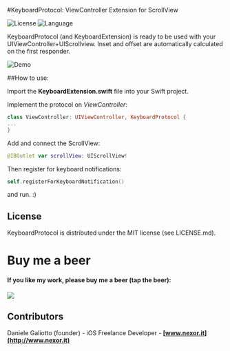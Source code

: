 #KeyboardProtocol: ViewController Extension for ScrollView

![License](https://img.shields.io/github/license/gali8/KeyboardProtocol.svg)
![Language](https://img.shields.io/badge/Swift-5.0-red.svg)

KeyboardProtocol (and KeyboardExtension) is ready to be used with your UIViewController+UIScrollview.
Inset and offset are automatically calculated on the first responder.

![Demo](https://img.shields.io/badge/Swift-5.0-red.svg)

##How to use:

Import the **KeyboardExtension.swift** file into your Swift project.

Implement the protocol on *ViewController*:

```swift
class ViewController: UIViewController, KeyboardProtocol {
...
}
```


Add and connect the ScrollView:

```swift
@IBOutlet var scrollView: UIScrollView!
```

Then register for keyboard notifications:

```swift
self.registerForKeyboardNotification()
```

and run. :)

## License

KeyboardProtocol is distributed under the MIT
license (see LICENSE.md).

Buy me a beer
=================
#### If you like my work, please buy me a beer (tap the beer):
<p align="left">
<a href="http://www.g8production.com/Beer#_=_" alt="If you like my work, please buy me a beer ">
<img style="-webkit-user-select: none;" 
src="http://68.media.tumblr.com/3243ca9030c3fa14ca3042344ae3d510/tumblr_inline_ng26w7z8SG1qmlajm.png">
</a>
</p>

## Contributors

Daniele Galiotto (founder) - iOS Freelance Developer -
**[www.nexor.it](http://www.nexor.it)**
